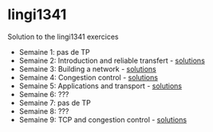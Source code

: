 # lingi1341
Solution to the lingi1341 exercices

 * Semaine 1: pas de TP
 * Semaine 2: Introduction and reliable transfert -  [solutions](https://github.com/xlambein/lingi1341/blob/master/week2.md)
 * Semaine 3: Building a network - [solutions](https://github.com/xlambein/lingi1341/blob/master/week3.md)
 * Semaine 4: Congestion control - [solutions](https://github.com/xlambein/lingi1341/blob/master/week4.md)
 * Semaine 5: Applications and transport - [solutions](https://github.com/xlambein/lingi1341/blob/master/week5.md)
 * Semaine 6: ???
 * Semaine 7: pas de TP
 * Semaine 8: ???
 * Semaine 9: TCP and congestion control - [solutions](https://github.com/xlambein/lingi1341/blob/master/week9.md)

